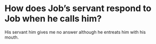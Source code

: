 # How does Job’s servant respond to Job when he calls him?

His servant him gives me no answer although he entreats him with his mouth.
